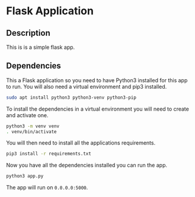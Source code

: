 # Flask Application

## Description

This is is a simple flask app.

## Dependencies

This a Flask application so you need to have Python3 installed for this app to run.
You will also need a virtual environment and pip3 installed.

```bash
sudo apt install python3 python3-venv python3-pip
```

To install the dependencies in a virtual environment you will need to create and activate one.

```bash
python3 -m venv venv
. venv/bin/activate
```

You will then need to install all the applications requirements.

```bash
pip3 install -r requirements.txt
```

Now you have all the dependencies installed you can run the app.

```bash
python3 app.py
```

The app will run on `0.0.0.0:5000`.

